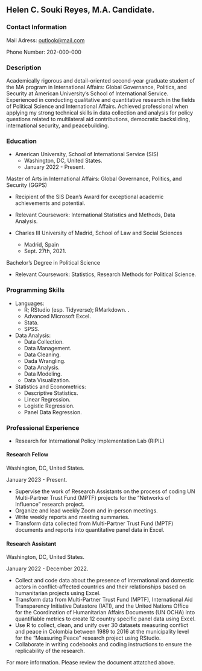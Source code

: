 ## Helen C. Souki Reyes, M.A. Candidate.

### Contact Information

Mail Adress: outlook@mail.com

Phone Number: 202-000-000

### Description
Academically rigorous and detail-oriented second-year graduate student of the MA program in International Affairs: Global Governance, Politics, and Security at American University’s School of International Service. Experienced in conducting qualitative and quantitative research in the fields of Political Science and International Affairs. Achieved professional when applying my strong technical skills in data collection and analysis for policy questions related to multilateral aid contributions, democratic backsliding, international security, and peacebuilding.

### Education
- American University, School of International Service (SIS)	
  -  Washington, DC, United States.
  -   January 2022 - Present.
 
Master of Arts in International Affairs: Global Governance, Politics, and Security (GGPS)

  - Recipient of the SIS Dean’s Award for exceptional academic achievements and potential.
  - Relevant Coursework: International Statistics and Methods, Data Analysis.

- Charles III University of Madrid, School of Law and Social Sciences	
  - Madrid, Spain
  - Sept. 27th, 2021.
 
Bachelor’s Degree in Political Science	

  - Relevant Coursework: Statistics, Research Methods for Political Science. 

### Programming Skills
- Languages: 
  - R; RStudio (esp. Tidyverse); RMarkdown. .
  - Advanced Microsoft Excel. 
  - Stata.
  - SPSS.
- Data Analysis: 
  - Data Collection.
  - Data Management.
  - Data Cleaning.
  - Dada Wrangling.
  - Data Analysis.
  - Data Modeling.
  - Data Visualization.
- Statistics and Econometrics: 
  - Descriptive Statistics.
  - Linear Regression.
  - Logistic Regression.
  - Panel Data Regression.

### Professional Experience

- Research for International Policy Implementation Lab (RIPIL)
#### Research Fellow	

Washington, DC, United States.

January 2023 - Present.

  - Supervise the work of Research Assistants on the process of coding UN Multi-Partner Trust Fund (MPTF) projects for the “Networks of Influence” research project.
  - Organize and lead weekly Zoom and in-person meetings.
  - Write weekly reports and meeting summaries.
  - Transform data collected from Multi-Partner Trust Fund (MPTF) documents and reports into quantitative panel data in Excel. 

#### Research Assistant

Washington, DC, United States.

January 2022 - December 2022.
  - Collect and code data about the presence of international and domestic actors in conflict-affected countries and their relationships based on humanitarian projects using Excel. 
  - Transform data from Multi-Partner Trust Fund (MPTF), International Aid Transparency Initiative Datastore (IATI), and the United Nations Office for the Coordination of Humanitarian Affairs Documents (UN OCHA) into quantifiable metrics to create 12 country specific panel data using Excel.
 -  Use R to collect, clean, and unify over 30 datasets measuring conflict and peace in Colombia between 1989 to 2016 at the municipality level for the “Measuring Peace” research project using RStudio. 
  - Collaborate in writing codebooks and coding instructions to ensure the replicability of the research.

For more information. Please review the document attatched above.
